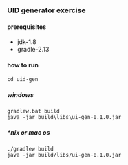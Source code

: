 ### UID generator exercise

#### prerequisites
* jdk-1.8
* gradle-2.13

#### how to run

````
cd uid-gen
````

##### windows

````
gradlew.bat build
java -jar build\libs\ui-gen-0.1.0.jar
````

##### *nix or mac os

````
./gradlew build 
java -jar build/libs/ui-gen-0.1.0.jar
````